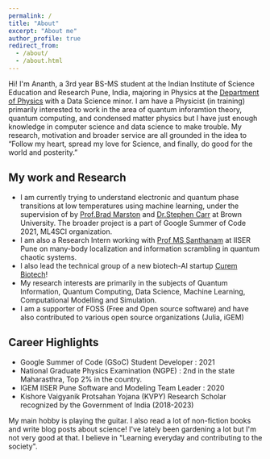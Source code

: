 ```yaml
---
permalink: /
title: "About"
excerpt: "About me"
author_profile: true
redirect_from: 
  - /about/
  - /about.html
---
```


Hi! I'm Ananth, a 3rd year BS-MS student at the Indian Institute of Science Education and Research Pune, India, majoring in Physics at the [Department of Physics](https://www.iiserpune.ac.in/) with a Data Science minor. I am have a Physicist (in training) primarily interested to work in the area of quantum inforamtion theory, quantum computing, and condensed matter physics but I have just enough knowledge in computer science and data science to make trouble. My research, motivation and broader service are all grounded in the idea to “Follow my heart, spread my love for Science, and finally, do good for the world and posterity.” 


## My work and Research 
- I am currently trying to understand electronic and quantum phase transitions at low temperatures using machine learning, under the supervision of by [Prof.Brad Marston](https://sites.brown.edu/bradmarston/) and [Dr.Stephen Carr](https://sites.google.com/view/stcarr/) at Brown University. The  broader project is a part of Google Summer of Code 2021, ML4SCI organization.  
- I am also a Research Intern working with [Prof MS Santhanam](http://www.iiserpune.ac.in/~santh/) at IISER Pune on many-body localization and information scrambling in quantum chaotic systems.
- I also lead the technical group of a new biotech-AI startup [Curem Biotech](https://curembiotech.com/)! 
- My research interests are primarily in the subjects of Quantum Information, Quantum Computing, Data Science, Machine Learning, Computational Modelling and Simulation.
- I am a supporter of FOSS (Free and Open source software) and have also contributed to various open source organizations (Julia, iGEM) 
 
## Career Highlights

- Google Summer of Code (GSoC) Student Developer : 2021
- National Graduate Physics Examination (NGPE) : 2nd in the state Maharasthra,  Top 2% in the country. 
- IGEM IISER Pune Software and Modeling Team Leader : 2020
- Kishore Vaigyanik Protsahan Yojana (KVPY) Research Scholar recognized by the Government of India (2018-2023)

My main hobby is playing the guitar. I also read a lot of non-fiction books and write blog posts about science! I've lately been gardening a lot but I'm not very good at that. I believe in "Learning everyday and contributing to the society".

